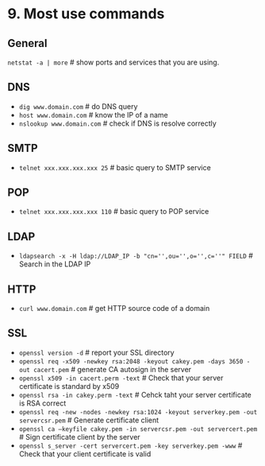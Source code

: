 # 9. Most use commands

## General

`netstat -a | more` # show ports and services that you are using.

## DNS

* `dig www.domain.com` # do DNS query
* `host www.domain.com` # know the IP of a name
* `nslookup www.domain.com` # check if DNS is resolve correctly 

## SMTP

* `telnet xxx.xxx.xxx.xxx 25` # basic query to SMTP service

## POP

* `telnet xxx.xxx.xxx.xxx 110` # basic query to POP service

## LDAP

* `ldapsearch -x -H ldap://LDAP_IP -b "cn='',ou='',o='',c=''" FIELD` # Search in the LDAP IP

## HTTP

*  `curl www.domain.com` # get HTTP source code of a domain

## SSL

* `openssl version -d` # report your SSL directory
* `openssl req -x509 -newkey rsa:2048 -keyout cakey.pem -days 3650 -out cacert.pem` # generate CA autosign in the server* `openssl x509 -in cacert.perm -text` # Check that your server certificate is standard by x509* `openssl rsa -in cakey.perm -text` # Cehck taht your server certificate is RSA correct* `openssl req -new -nodes -newkey rsa:1024 -keyout serverkey.pem -out servercsr.pem` # Generate certificate client* `openssl ca –keyfile cakey.pem -in servercsr.pem -out servercert.pem` # Sign certificate client by the server* `openssl s_server -cert servercert.pem -key serverkey.pem -www` # Check that your client certificate is valid
